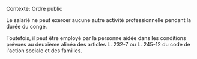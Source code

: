 Contexte: Ordre public

Le salarié ne peut exercer aucune autre activité professionnelle pendant la durée du congé.

Toutefois, il peut être employé par la personne aidée dans les conditions prévues au deuxième alinéa des articles L. 232-7 ou L. 245-12 du code de l'action sociale et des familles.